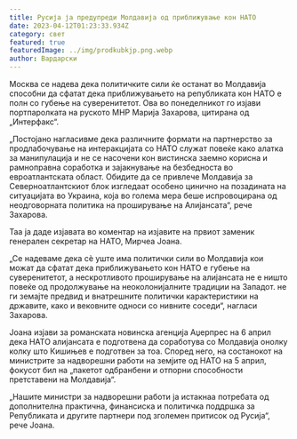 ```yaml
---
title: Русија ја предупреди Молдавија од приближување кон НАТО
date: 2023-04-12T01:23:33.934Z
category: свет
featured: true
featuredImage: ../img/prodkubkjp.png.webp
author: Вардарски
---
```


Москва се надева дека политичките сили ќе останат во Молдавија способни да сфатат дека приближувањето на републиката кон НАТО е полн со губење на суверенитетот. Ова во понеделникот го изјави портпаролката на руското МНР Марија Захарова, цитирана од „Интерфакс“.

„Постојано нагласивме дека различните формати на партнерство за продлабочување на интеракцијата со НАТО служат повеќе како алатка за манипулација и не се насочени кон вистинска заемно корисна и рамноправна соработка и зајакнување на безбедноста во евроатлантската област. Обидите да се привлече Молдавија за Северноатлантскиот блок изгледаат особено цинично на позадината на ситуацијата во Украина, која во голема мера беше испровоцирана од неодговорната политика на проширување на Алијансата“, рече Захарова.

Таа ја даде изјавата во коментар на изјавите на првиот заменик генерален секретар на НАТО, Мирчеа Јоана.

„Се надеваме дека сè уште има политички сили во Молдавија кои можат да сфатат дека приближувањето кон НАТО е губење на суверенитетот, а нескротливото проширување на алијансата не е ништо повеќе од продолжување на неоколонијалните традиции на Западот. не ги земајте предвид и внатрешните политички карактеристики на државите, како и вековните односи со нивните соседи“, нагласи Захарова.

Јоана изјави за романската новинска агенција Аџерпрес на 6 април дека НАТО алијансата е подготвена да соработува со Молдавија онолку колку што Кишињев е подготвен за тоа. Според него, на состанокот на министрите за надворешни работи на земјите од НАТО на 5 април, фокусот бил на „пакетот одбранбени и отпорни способности претставени на Молдавија“.

„Нашите министри за надворешни работи ја истакнаа потребата од дополнителна практична, финансиска и политичка поддршка за Републиката и другите партнери под зголемен притисок од Русија“, рече Јоана.
